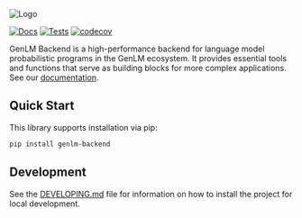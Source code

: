 ![Logo](logo.png)

[![Docs](https://github.com/genlm/genlm-backend/actions/workflows/docs.yml/badge.svg)](https://genlm.github.io/backend/)
[![Tests](https://github.com/genlm/genlm-backend/actions/workflows/pytest.yml/badge.svg)](https://github.com/genlm/backend/actions/workflows/pytest.yml)
[![codecov](https://codecov.io/github/genlm/genlm-backend/graph/badge.svg?token=PwmHwMJC2y)](https://codecov.io/github/genlm/genlm-backend)

GenLM Backend is a high-performance backend for language model probabilistic programs in the GenLM ecosystem. It provides essential tools and functions that serve as building blocks for more complex applications. See our [documentation](https://genlm.github.io/genlm-backend/).

## Quick Start

This library supports installation via pip:

```bash
pip install genlm-backend
```

## Development

See the [DEVELOPING.md](DEVELOPING.md) file for information on how to install the project for local development.
